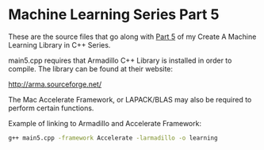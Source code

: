 Machine Learning Series Part 5
=====

These are the source files that go along with [Part 5](http://www.joediv.com/series-create-a-machine-learning-library-in-c-part-5-xnor-gate-with-neural-network)
of my Create A Machine Learning Library in C++ Series.

main5.cpp requires that Armadillo C++ Library is installed  in
order to compile. The library can be found at their website:

http://arma.sourceforge.net/

The Mac Accelerate Framework, or LAPACK/BLAS may also be required to
perform certain functions.

Example of linking to Armadillo and Accelerate Framework:

```bash
g++ main5.cpp -framework Accelerate -larmadillo -o learning
```

